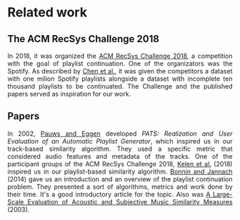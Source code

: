 # Related work

## The ACM RecSys Challenge 2018

<div style="text-align: justify"> 

In 2018, it was organized the [ACM RecSys Challenge
2018](http://www.recsyschallenge.com/2018/), a competition with the goal of
playlist continuation. One of the organizators was the Spotify. As described
by [Chen et al.](https://dl.acm.org/doi/10.1145/3240323.3240342), it was given
the competitors a dataset with one milion Spotify playlists alongside a
dataset with incomplete ten thousand playlists to be continuated. The
Challenge and the published papers served as inspiration for our work.


## Papers

In 2002, [Pauws and
Eggen](http://ismir2002.ircam.fr/proceedings/OKPROC02-FP07-4.pdf) developed
*PATS: Realization and User Evaluation of an Automatic Playlist Generator*,
which inspired us in our track-based similarity algorithm. They used a
specific metric that considered audio features and metadata of the tracks. One of the
participant groups of the ACM RecSys Challenge 2018, [Kelen et
al.](https://dl.acm.org/doi/10.1145/3267471.3267477) (2018) inspired us in our
playlist-based similarity algorithm. [Bonnin and
Jannach](https://dl.acm.org/doi/10.1145/2652481) (2014) gave us an
introduction and an overview of the playlist continuation problem. They
presented a sort of algorithms, metrics and work done by their time. It's a
good introductory article for the topic. Also was [A
Large-Scale Evaluation of Acoustic and Subjective Music Similarity
Measures](https://www.ee.columbia.edu/~dpwe/pubs/ismir03-sim.pdf) (2003).

</div>
